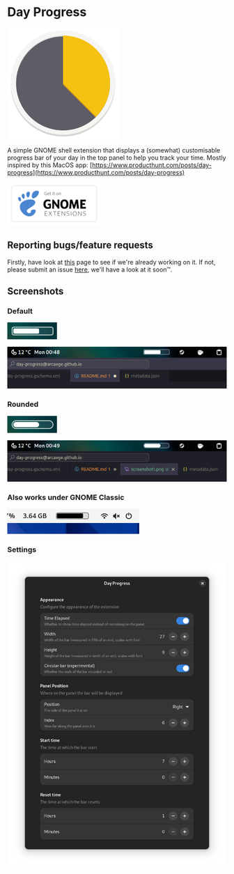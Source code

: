 # Day Progress

![Day progress icon](docs/images/org.day-progress.DayProgress.svg)

A simple GNOME shell extension that displays a (somewhat) customisable progress bar of your day in the top panel to help you track your time. Mostly inspired by this MacOS app: [https://www.producthunt.com/posts/day-progress](https://www.producthunt.com/posts/day-progress)

[<img height=100 src="https://github.com/andyholmes/gnome-shell-extensions-badge/raw/master/get-it-on-ego.svg">](https://extensions.gnome.org/extension/7042/day-progress/)

## Reporting bugs/feature requests

Firstly, have look at [this](https://github.com/users/ArcaEge/projects/1/views/1) page to see if we're already working on it. If not, please submit an issue [here](https://github.com/ArcaEge/day-progress/issues/new), we'll have a look at it soon™️.

## Screenshots

### Default

![Screenshot 3](docs/images/screenshot3.png)

![Screenshot 1](docs/images/screenshot1.png)

### Rounded

![Screenshot 4](docs/images/screenshot4.png)

![Screenshot 2](docs/images/screenshot2.png)

### Also works under GNOME Classic
![Screenshot 6](docs/images/screenshot6.png)

### Settings

![Screenshot 5](docs/images/screenshot5.png)
